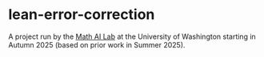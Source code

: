 # lean-error-correction

A project run by the [Math AI Lab](https://sites.math.washington.edu/ai/) at the University of Washington starting in Autumn 2025 (based on prior work in Summer 2025). 